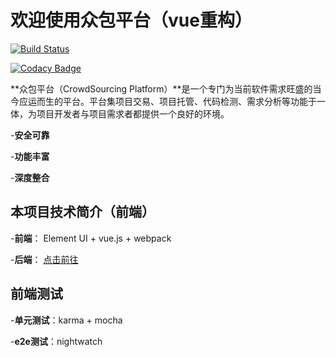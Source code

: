 # 欢迎使用众包平台（vue重构） 

[![Build Status](https://travis-ci.org/Lab409-SSE-Tongji/crowdsourcing-vue.svg?branch=master)](https://travis-ci.org/Lab409-SSE-Tongji/crowdsourcing-vue)

[![Codacy Badge](https://api.codacy.com/project/badge/Grade/006179202b8942f2b2feaf7d2b4e85b4)](https://www.codacy.com/app/githubNee/crowdsourcing-vue?utm_source=github.com&amp;utm_medium=referral&amp;utm_content=Lab409-SSE-Tongji/crowdsourcing-vue&amp;utm_campaign=Badge_Grade)

**众包平台（CrowdSourcing Platform）**是一个专门为当前软件需求旺盛的当今应运而生的平台。平台集项目交易、项目托管、代码检测、需求分析等功能于一体，为项目开发者与项目需求者都提供一个良好的环境。

-**安全可靠**

-**功能丰富**

-**深度整合**



## 本项目技术简介（前端）

-**前端**： Element UI + vue.js + webpack

-**后端**： [点击前往](https://github.com/Lab409-SSE-Tongji/crowdsourcing-mart-api)



## 前端测试

-**单元测试**：karma + mocha

-**e2e测试**：nightwatch


